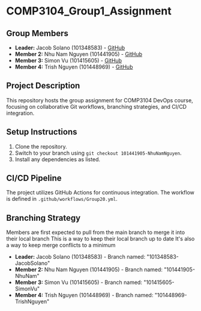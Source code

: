# COMP3104_Group1_Assignment

## Group Members
- **Leader:** Jacob Solano (101348583) - [GitHub](https://github.com/solanoj004)
- **Member 2:** Nhu Nam Nguyen (101441905) - [GitHub](https://github.com/Noah-626)
- **Member 3:** Simon Vu (101415605) - [GitHub](https://github.com/Simon07012002)
- **Member 4:** Trish Nguyen (101448969) - [GitHub](https://github.com/johnsmith)


## Project Description
This repository hosts the group assignment for COMP3104 DevOps course, focusing on collaborative Git workflows, branching strategies, and CI/CD integration.

## Setup Instructions
1.	Clone the repository.
2.	Switch to your branch using `git checkout 101441905-NhuNamNguyen`.
3.	Install any dependencies as listed.

## CI/CD Pipeline
The project utilizes GitHub Actions for continuous integration. The workflow is defined in `.github/workflows/Group20.yml`.

## Branching Strategy
Members are first expected to pull from the main branch to merge it into their local branch
This is a way to keep their local branch up to date
It's also a way to keep merge conflicts to a minimum
- **Leader:** Jacob Solano (101348583) - Branch named: "101348583-JacobSolano"
- **Member 2:** Nhu Nam Nguyen (101441905) - Branch named: "101441905-NhuNam"
- **Member 3:** Simon Vu (101415605) - Branch named: "101415605-SimonVu"
- **Member 4:** Trish Nguyen (101448969) - Branch named: "101448969-TrishNguyen"
